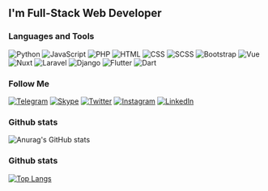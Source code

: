 ## I'm Full-Stack Web Developer

### Languages and Tools
![Python](https://img.shields.io/badge/-Python-090909?style=for-the-badge&logo=python&logoColor=3776AB)
![JavaScript](https://img.shields.io/badge/-JavaScript-090909?style=for-the-badge&logo=javascript&logoColor=F7DF1E)
![PHP](https://img.shields.io/badge/-PHP-090909?style=for-the-badge&logo=php&logoColor=777BB4)
![HTML](https://img.shields.io/badge/-HTML5-090909?style=for-the-badge&logo=html5&logoColor=E34F26)
![CSS](https://img.shields.io/badge/-CSS3-090909?style=for-the-badge&logo=css3&logoColor=1572B6)
![SCSS](https://img.shields.io/badge/-Sass-090909?style=for-the-badge&logo=sass&logoColor=CC6699)
![Bootstrap](https://img.shields.io/badge/-Bootstrap-090909?style=for-the-badge&logo=bootstrap&logoColor=7952B3)
![Vue](https://img.shields.io/badge/-Vue.js-090909?style=for-the-badge&logo=vuedotjs&logoColor=4FC08D)
![Nuxt](https://img.shields.io/badge/-Nuxt.js-090909?style=for-the-badge&logo=nuxtdotjs&logoColor=00DC82)
![Laravel](https://img.shields.io/badge/-Laravel-090909?style=for-the-badge&logo=laravel&logoColor=FF2D20)
![Django](https://img.shields.io/badge/-Django-090909?style=for-the-badge&logo=django&logoColor=092E20)
![Flutter](https://img.shields.io/badge/-Flutter-090909?style=for-the-badge&logo=flutter&logoColor=47C5FB)
![Dart](https://img.shields.io/badge/-Dart-090909?style=for-the-badge&logo=dart&logoColor=097CDB)


### Follow Me
[![Telegram](https://img.shields.io/badge/-Telegram-090909?style=for-the-badge&logo=telegram&logoColor=27A0D9)](https://t.me/Aishhe_01)
[![Skype](https://img.shields.io/badge/-Skype-090909?style=for-the-badge&logo=skype&logoColor=27A0D9)](live:.cid.a6f932fb0a98bb9a)
[![Twitter](https://img.shields.io/badge/-Twitter-090909?style=for-the-badge&logo=Twitter&logoColor=1C9DEB)](https://twitter.com/Ashley01821257)
[![Instagram](https://img.shields.io/badge/-Instagram-090909?style=for-the-badge&logo=instagram&logoColor=B4068E)]()
[![LinkedIn](https://img.shields.io/badge/-LinkedIn-090909?style=for-the-badge&logo=linkedin&logoColor=007BB6)](https://www.linkedin.com/in/ayshe-sammiyeva-160144218)

### Github stats
![Anurag's GitHub stats](https://github-readme-stats.vercel.app/api?username=AysheSammy&show_icons=true&theme=dark)

### Github stats
[![Top Langs](https://github-readme-stats.vercel.app/api/top-langs/?username=AysheSammy)](https://github.com/anuraghazra/github-readme-stats)
